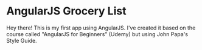 # AngularJS Grocery List

Hey there! This is my first app using AngularJS. I've created it based on the course called "AngularJS for Beginners" (Udemy) but using John Papa's Style Guide.